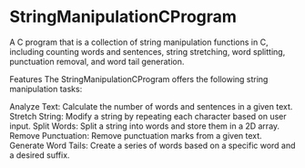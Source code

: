 # StringManipulationCProgram
A C program that is a collection of string manipulation functions in C, including counting words and sentences, string stretching, word splitting, punctuation removal, and word tail generation.

Features
The StringManipulationCProgram offers the following string manipulation tasks:

Analyze Text: Calculate the number of words and sentences in a given text.
Stretch String: Modify a string by repeating each character based on user input.
Split Words: Split a string into words and store them in a 2D array.
Remove Punctuation: Remove punctuation marks from a given text.
Generate Word Tails: Create a series of words based on a specific word and a desired suffix.
